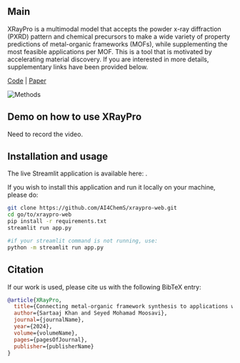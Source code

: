 ## Main
XRayPro is a multimodal model that accepts the powder x-ray diffraction (PXRD) pattern and chemical precursors to make a wide variety of property predictions of metal-organic frameworks (MOFs), while supplementing the most feasible applications per MOF. This is a tool that is motivated by accelerating material discovery. If you are interested in more details, supplementary links have been provided below.

[Code](https://github.com/AI4ChemS/XRayPro) | [Paper](URL)

![Methods](https://github.com/user-attachments/assets/fb2256ba-64cb-4ab4-8391-a1909b1ef576)

## Demo on how to use XRayPro
Need to record the video.

## Installation and usage
The live Streamlit application is available here: <URL>.

If you wish to install this application and run it locally on your machine, please do:

```bash
git clone https://github.com/AI4ChemS/xraypro-web.git
cd go/to/xraypro-web
pip install -r requirements.txt
streamlit run app.py

#if your streamlit command is not running, use:
python -m streamlit run app.py
```

## Citation
If our work is used, please cite us with the following BibTeX entry:
```bibtex
@article{XRayPro,
  title={Connecting metal-organic framework synthesis to applications with a self-supervised multimodal model},
  author={Sartaaj Khan and Seyed Mohamad Moosavi},
  journal={journalName},
  year={2024},
  volume={volumeName},
  pages={pagesOfJournal},
  publisher={publisherName}
}
